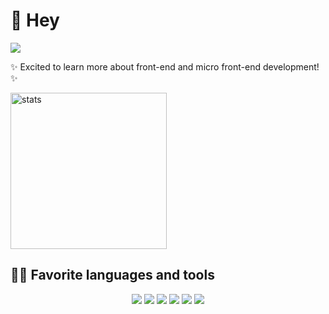 # 👋 Hey 

<img src="https://komarev.com/ghpvc/?username=carolinamargiotti">

✨ Excited to learn more about front-end and micro front-end development! ✨
     
<img src="https://github-readme-stats.vercel.app/api?username=carolinamargiotti&theme=bear" alt="stats" height="250">



## 🐱‍🐉 Favorite languages and tools 
<p align="center">
<img src="https://img.shields.io/badge/Vue-194D33?logo=Vue.js&logoColor=4FC08D&style=ShieldStyle" />
<img src="https://img.shields.io/badge/Typescript-1B4C58?logo=TypeScript&logoColor=3178C6&style=ShieldStyle" />
<img src="https://img.shields.io/badge/Firebase-B58605?logo=Firebase&logoColor=FFCA28&style=ShieldStyle" />
<img src="https://img.shields.io/badge/JavaScript-B58605?logo=JavaScript&logoColor=F7DF1E&style=ShieldStyle" />
<img src="https://img.shields.io/badge/Tailwind-1B4C58?logo=Tailwind CSS&logoColor=06B6D4&style=ShieldStyle" />
<img src="https://img.shields.io/badge/Node-194D33?logo=Node.js&logoColor=339933&style=ShieldStyle" />
</p>

